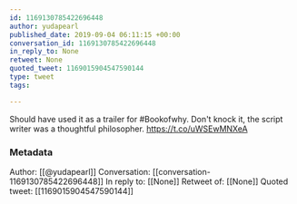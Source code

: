 ```yaml
---
id: 1169130785422696448
author: yudapearl
published_date: 2019-09-04 06:11:15 +00:00
conversation_id: 1169130785422696448
in_reply_to: None
retweet: None
quoted_tweet: 1169015904547590144
type: tweet
tags:

---
```


Should have used it as a trailer for #Bookofwhy. Don't knock it, the script writer was a thoughtful  philosopher. https://t.co/uWSEwMNXeA

### Metadata

Author: [[@yudapearl]]
Conversation: [[conversation-1169130785422696448]]
In reply to: [[None]]
Retweet of: [[None]]
Quoted tweet: [[1169015904547590144]]
